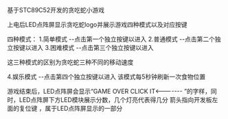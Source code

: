 基于STC89C52开发的贪吃蛇小游戏

上电后LED点阵屏显示贪吃蛇logo并展示游戏四种模式以及对应按键

四种模式：
1.简单模式 --点击第一个独立按键以进入
2.普通模式 --点击第二个独立按键以进入
3.困难模式 --点击第三个独立按键以进入

这三种模式的区别为贪吃蛇三种不同的移动速度

4.娱乐模式 --点击第四个独立按键以进入
该模式每5秒钟刷新一次食物位置

游戏结束后，LED点阵屏会显示“GAME OVER   CLICK IT<------- ”的字样，同时，LED点阵屏下方LED模块展示分数，几个灯亮代表得几分
箭头指向开发板左面的复位键 ，属于LED点阵屏显示的一部分
